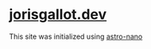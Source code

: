 # [jorisgallot.dev](https://jorisgallot.dev)

This site was initialized using [astro-nano](https://github.com/markhorn-dev/astro-nano)
